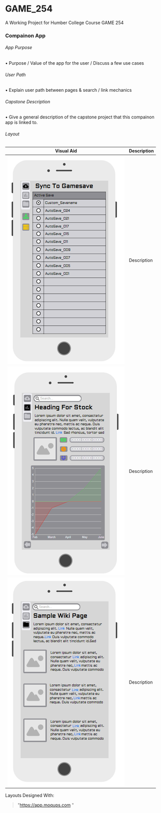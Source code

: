 # GAME_254
A Working Project for Humber College Course GAME 254



### Compainon App

###### App Purpose
• Purpose / Value of the app for the user / Discuss a few use cases



###### User Path 
• Explain user path between pages & search / link mechanics  



###### Capstone Description
• Give a general description of the capstone project that this compainon app is linked to.


###### Layout
Visual Aid | Description
------------ | -------------
![Image of Sync Page Layout](https://github.com/RyanBerriault/GAME_254/blob/master/Sync%20Page.PNG)| Description 
![Image of Stock Page Layout](https://github.com/RyanBerriault/GAME_254/blob/master/Stock%20Page.PNG) | Description 
![Image of Wiki Page Layout](https://github.com/RyanBerriault/GAME_254/blob/master/Wiki%20Page.PNG) | Description 



Layouts Designed With: 
> "https://app.moqups.com "
